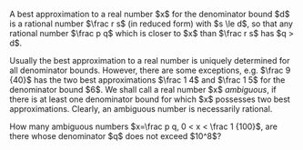 <p>A best approximation to a real number $x$ for the denominator bound $d$ is a rational number $\frac r s$ (in reduced form) with $s \le d$, so that any rational number $\frac p q$ which is closer to $x$ than $\frac r s$ has $q &gt; d$.</p>

<p>Usually the best approximation to a real number is uniquely determined for all denominator bounds. However, there are some exceptions, e.g. $\frac 9 {40}$ has the two best approximations $\frac 1 4$ and $\frac 1 5$ for the denominator bound $6$.
We shall call a real number $x$ <i>ambiguous</i>, if there is at least one denominator bound for which $x$ possesses two best approximations. Clearly, an ambiguous number is necessarily rational.</p>

<p>How many ambiguous numbers $x=\frac p q, 0 &lt; x &lt; \frac 1 {100}$, are there whose denominator $q$ does not exceed $10^8$?</p>

